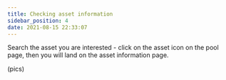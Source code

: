 ```yaml
---
title: Checking asset information
sidebar_position: 4
date: 2021-08-15 22:33:07
---
```


Search the asset you are interested - click on the asset icon on the pool page, then you will land on the asset information page.

(pics)

